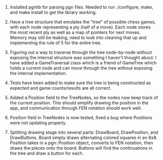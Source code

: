 1. Installed pgnlib for parsing pgn files. Needed to run ./configure, make, and make install to get the library working.

2. Have a tree structure that emulates the "tree" of possible chess games, with each node representing a ply (half of a move). Each node stores the most recent ply as well as a map of pointers for next moves.
Memory may still be leaking, need to look into cleaning that up and implementing the rule of 5 for the entire tree.

3. Figuring out a way to traverse through the tree node-by-node without exposing the internal structure was something I haven't thought about. I have added a GameTraversal class which is a friend of GameTree which holds a current node and can move through the tree without exposing the internal implementation.

4. Tests have been added to make sure the tree is being constructed as expected and game counts/results are all correct.

5. Added a Position field to the TreeNodes, so the nodes now keep track of the current position. This should simplify drawing the position in the app, and communication through FEN notation should work well.

6. Position field in TreeNodes is now tested, fixed a bug where Positions were not updating properly.

7. Splitting drawing stage into several parts: DrawBoard, DrawPosition, and DrawButtons. Board simply draws alternating colored squares in an 8x8. Position takes in a pgn::Position object, converts to FEN notation, then draws the pieces onto the board. Buttons will find the continuations in the tree and draw a button for each.
